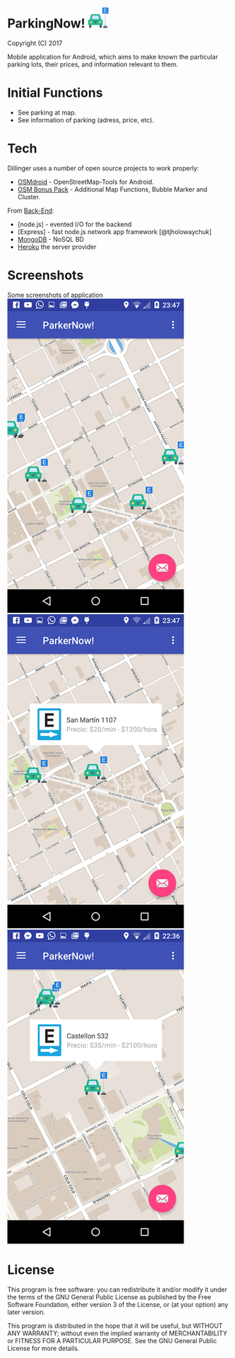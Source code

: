 # ParkingNow! [![N|Solid](https://raw.githubusercontent.com/jroaes/ParkerNow-/master/app/src/main/res/drawable-mdpi/ic_parking.png)](https://github.com/jroaes/ParkerNow-)
Copyright (C) 2017

Mobile application for Android, which aims to make known the particular parking lots, their prices, and information relevant to them.

# Initial Functions
- See parking at map.
- See information of parking (adress, price, etc).

# Tech
Dillinger uses a number of open source projects to work properly:
* [OSMdroid](https://github.com/osmdroid/osmdroid) - OpenStreetMap-Tools for Android.
* [OSM Bonus Pack](https://github.com/MKergall/osmbonuspack) - Additional Map Functions, Bubble Marker and Cluster.

From [Back-End](https://github.com/jroaes/ParkerNow-Server):
* [node.js] - evented I/O for the backend
* [Express] - fast node.js network app framework [@tjholowaychuk]
* [MongoDB](https://www.mongodb.com/es) - NoSQL BD 
* [Heroku](https://www.heroku.com/) the server provider

# Screenshots
Some screenshots of application
![N|Solid](https://raw.githubusercontent.com/jroaes/ParkerNow-/master/screenshots/screenshot0.png)
![N|Solid](https://raw.githubusercontent.com/jroaes/ParkerNow-/master/screenshots/screenshot1.png)
![N|Solid](https://raw.githubusercontent.com/jroaes/ParkerNow-/master/screenshots/screenshot2.png)


# License
This program is free software: you can redistribute it and/or modify
it under the terms of the GNU General Public License as published by
the Free Software Foundation, either version 3 of the License, or
(at your option) any later version.

This program is distributed in the hope that it will be useful,
but WITHOUT ANY WARRANTY; without even the implied warranty of
MERCHANTABILITY or FITNESS FOR A PARTICULAR PURPOSE.  See the
GNU General Public License for more details.
